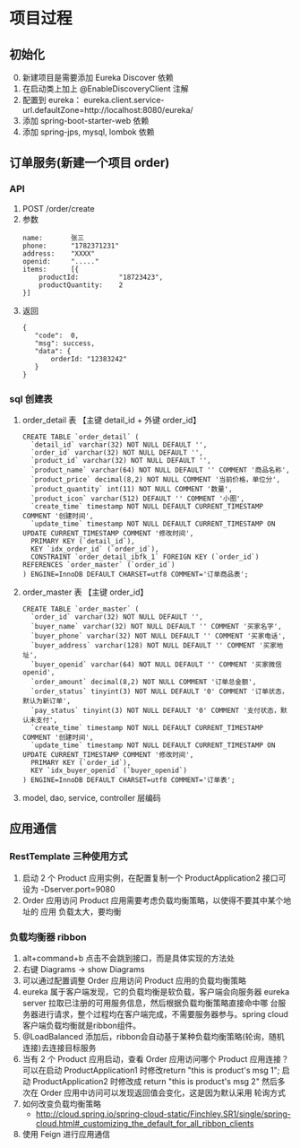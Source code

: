 
# 项目过程
## 初始化
0. 新建项目是需要添加 Eureka Discover 依赖
1. 在启动类上加上 @EnableDiscoveryClient 注解
2. 配置到 eureka： eureka.client.service-url.defaultZone=http://localhost:8080/eureka/
3. 添加 spring-boot-starter-web 依赖
4. 添加 spring-jps, mysql, lombok 依赖

## 订单服务(新建一个项目 order)
### API 
1. POST /order/create
2. 参数 
    ```
    name:       张三   
    phone:      "1782371231"
    address:    "XXXX"
    openid:     "....."
    items:      [{
        productId:          "18723423",
        productQuantity:    2
    }]
    ```
3. 返回
    ```
    {
       "code":  0,
       "msg": success,
       "data": {
           orderId: "12383242"
       }
    }
    ```
### sql 创建表
1. order_detail 表 【主键 detail_id + 外键 order_id】
    ```
    CREATE TABLE `order_detail` (
      `detail_id` varchar(32) NOT NULL DEFAULT '',
      `order_id` varchar(32) NOT NULL DEFAULT '',
      `product_id` varchar(32) NOT NULL DEFAULT '',
      `product_name` varchar(64) NOT NULL DEFAULT '' COMMENT '商品名称',
      `product_price` decimal(8,2) NOT NULL COMMENT '当前价格，单位分',
      `product_quantity` int(11) NOT NULL COMMENT '数量',
      `product_icon` varchar(512) DEFAULT '' COMMENT '小图',
      `create_time` timestamp NOT NULL DEFAULT CURRENT_TIMESTAMP COMMENT '创建时间',
      `update_time` timestamp NOT NULL DEFAULT CURRENT_TIMESTAMP ON UPDATE CURRENT_TIMESTAMP COMMENT '修改时间',
      PRIMARY KEY (`detail_id`),
      KEY `idx_order_id` (`order_id`),
      CONSTRAINT `order_detail_ibfk_1` FOREIGN KEY (`order_id`) REFERENCES `order_master` (`order_id`)
    ) ENGINE=InnoDB DEFAULT CHARSET=utf8 COMMENT='订单商品表';
    ```
2. order_master 表  【主键 order_id】
    ```
    CREATE TABLE `order_master` (
      `order_id` varchar(32) NOT NULL DEFAULT '',
      `buyer_name` varchar(32) NOT NULL DEFAULT '' COMMENT '买家名字',
      `buyer_phone` varchar(32) NOT NULL DEFAULT '' COMMENT '买家电话',
      `buyer_address` varchar(128) NOT NULL DEFAULT '' COMMENT '买家地址',
      `buyer_openid` varchar(64) NOT NULL DEFAULT '' COMMENT '买家微信openid',
      `order_amount` decimal(8,2) NOT NULL COMMENT '订单总金额',
      `order_status` tinyint(3) NOT NULL DEFAULT '0' COMMENT '订单状态，默认为新订单',
      `pay_status` tinyint(3) NOT NULL DEFAULT '0' COMMENT '支付状态，默认未支付',
      `create_time` timestamp NOT NULL DEFAULT CURRENT_TIMESTAMP COMMENT '创建时间',
      `update_time` timestamp NOT NULL DEFAULT CURRENT_TIMESTAMP ON UPDATE CURRENT_TIMESTAMP COMMENT '修改时间',
      PRIMARY KEY (`order_id`),
      KEY `idx_buyer_openid` (`buyer_openid`)
    ) ENGINE=InnoDB DEFAULT CHARSET=utf8 COMMENT='订单表';
    ``` 
3. model, dao, service, controller 层编码

## 应用通信
### RestTemplate 三种使用方式
1. 启动 2 个 Product 应用实例，在配置复制一个 ProductApplication2 接口可设为 -Dserver.port=9080
2. Order 应用访问 Product 应用需要考虑负载均衡策略，以使得不要其中某个地址的 应用 负载太大，要均衡

### 负载均衡器 ribbon
1. alt+command+b 点击不会跳到接口，而是具体实现的方法处
2. 右键 Diagrams -> show Diagrams
3. 可以通过配置调整 Order 应用访问 Product 应用的负载均衡策略
4. eureka 属于客户端发现，它的负载均衡是软负载，客户端会向服务器 eureka server 拉取已注册的可用服务信息，然后根据负载均衡策略直接命中哪
台服务器进行请求，整个过程均在客户端完成，不需要服务器参与。spring cloud 客户端负载均衡就是ribbon组件。
5. @LoadBalanced 添加后，ribbon会自动基于某种负载均衡策略(轮询，随机连接)去连接目标服务
6. 当有 2 个 Product 应用启动，查看 Order 应用访问哪个 Product 应用连接？可以在启动 ProductApplication1 时修改return "this is product's msg 1";
启动 ProductApplication2 时修改成 return "this is product's msg 2" 然后多次在 Order 应用中访问可以发现返回值会变化，这是因为默认采用 轮询方式 
7. 如何改变负载均衡策略
    - http://cloud.spring.io/spring-cloud-static/Finchley.SR1/single/spring-cloud.html#_customizing_the_default_for_all_ribbon_clients
8. 使用 Feign 进行应用通信
